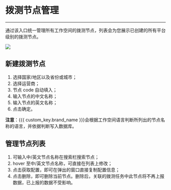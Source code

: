 # 拨测节点管理
---


通过该入口统一管理所有工作空间的拨测节点，列表会为您展示已创建的所有平台级别的拨测节点。

![](img/task.png)


## 新建拨测节点

1. 选择国家/地区以及省份或城市；
2. 选择运营商；
3. 节点 code 自动填入；
4. 输入节点的中文名称；
5. 输入节点的英文名称；
6. 点击确定。

**注意**：{{{ custom_key.brand_name }}}会根据工作空间语言判断所列出的节点名称的语言，并依据判断写入数据库。

## 管理节点列表

1. 可输入中/英文节点名称在搜索栏搜索节点；
2. hover 至中/英文节点名称，可直接在列表上修改；
3. 点击获取配置，即可在弹出的窗口直接复制配置信息；
4. 点击删除，即可删除当前节点。删除后，关联的拨测任务中此节点将不再上报数据，已上报的数据不受影响。